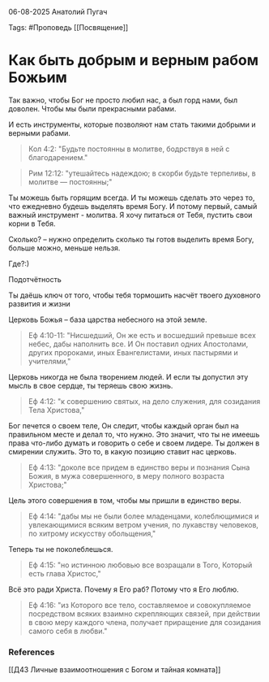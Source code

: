 06-08-2025
Анатолий Пугач

Tags: #Проповедь
[[Посвящение]]
# Как быть добрым и верным рабом Божьим

Так важно, чтобы Бог не просто любил нас, а был горд нами, был доволен. Чтобы мы были прекрасными рабами.

И есть инструменты, которые позволяют нам стать такими добрыми и верными рабами.

> Кол 4:2: "Будьте постоянны в молитве, бодрствуя в ней с благодарением."

> Рим 12:12: "утешайтесь надеждою; в скорби будьте терпеливы, в молитве — постоянны;"

Ты можешь быть горящим всегда. И ты можешь сделать это через то, что ежедневно будешь выделять время Богу.
И потому первый, самый важный инструмент - молитва. Я хочу питаться от Тебя, пустить свои корни в Тебя.

Сколько? – нужно определить сколько ты готов выделить время Богу, больше можно, меньше нельзя.

Где?:)

Подотчётность

Ты даёшь ключ от того, чтобы тебя тормошить насчёт твоего духовного развития и жизни

Церковь Божья – база царства небесного на этой земле.

> Еф 4:10-11: "Нисшедший, Он же есть и восшедший превыше всех небес, дабы наполнить все. И Он поставил одних Апостолами, других пророками, иных Евангелистами, иных пастырями и учителями,"

Церковь никогда не была творением людей. И если ты допустил эту мысль в свое сердце, ты теряешь свою жизнь.

> Еф 4:12: "к совершению святых, на дело служения, для созидания Тела Христова,"

Бог печется о своем теле, Он следит, чтобы каждый орган был на правильном месте и делал то, что нужно.
Это значит, что ты не имеешь права что-либо думать и говорить о себе и своем лидере. Ты должен в смирении служить. Это то, в какую позицию ставит нас церковь.

> Еф 4:13: "доколе все придем в единство веры и познания Сына Божия, в мужа совершенного, в меру полного возраста Христова;"

Цель этого совершения в том, чтобы мы пришли в единство веры.

> Еф 4:14: "дабы мы не были более младенцами, колеблющимися и увлекающимися всяким ветром учения, по лукавству человеков, по хитрому искусству обольщения,"

Теперь ты не поколеблешься. 

> Еф 4:15: "но истинною любовью все возращали в Того, Который есть глава Христос,"

Всё это ради Христа. Почему я Его раб? Потому что я Его люблю.

> Еф 4:16: "из Которого все тело, составляемое и совокупляемое посредством всяких взаимно скрепляющих связей, при действии в свою меру каждого члена, получает приращение для созидания самого себя в любви."
### References
[[Д43 Личные взаимоотношения с Богом и тайная комната]]
